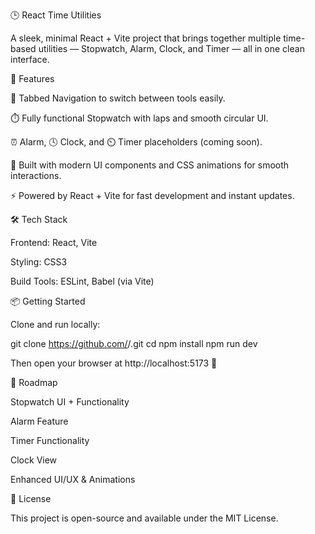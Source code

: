 🕒 React Time Utilities

A sleek, minimal React + Vite project that brings together multiple time-based utilities — Stopwatch, Alarm, Clock, and Timer — all in one clean interface.

🚀 Features

🧭 Tabbed Navigation to switch between tools easily.

⏱️ Fully functional Stopwatch with laps and smooth circular UI.

⏰ Alarm, 🕓 Clock, and ⏲️ Timer placeholders (coming soon).

💅 Built with modern UI components and CSS animations for smooth interactions.

⚡ Powered by React + Vite for fast development and instant updates.

🛠️ Tech Stack

Frontend: React, Vite

Styling: CSS3

Build Tools: ESLint, Babel (via Vite)

📦 Getting Started

Clone and run locally:

git clone https://github.com/<your-username>/<your-repo>.git
cd <your-repo>
npm install
npm run dev


Then open your browser at http://localhost:5173
 🚀

🧩 Roadmap

 Stopwatch UI + Functionality

 Alarm Feature

 Timer Functionality

 Clock View

 Enhanced UI/UX & Animations

📄 License

This project is open-source and available under the MIT License.